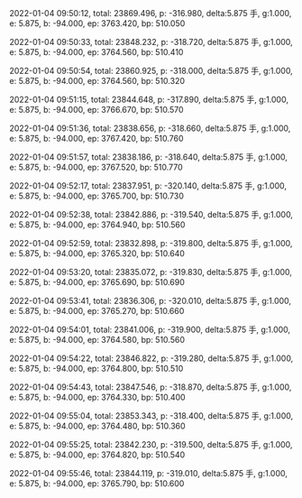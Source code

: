 2022-01-04 09:50:12, total: 23869.496, p: -316.980, delta:5.875 手, g:1.000, e: 5.875, b: -94.000, ep: 3763.420, bp: 510.050

2022-01-04 09:50:33, total: 23848.232, p: -318.720, delta:5.875 手, g:1.000, e: 5.875, b: -94.000, ep: 3764.560, bp: 510.410

2022-01-04 09:50:54, total: 23860.925, p: -318.000, delta:5.875 手, g:1.000, e: 5.875, b: -94.000, ep: 3764.560, bp: 510.320

2022-01-04 09:51:15, total: 23844.648, p: -317.890, delta:5.875 手, g:1.000, e: 5.875, b: -94.000, ep: 3766.670, bp: 510.570

2022-01-04 09:51:36, total: 23838.656, p: -318.660, delta:5.875 手, g:1.000, e: 5.875, b: -94.000, ep: 3767.420, bp: 510.760

2022-01-04 09:51:57, total: 23838.186, p: -318.640, delta:5.875 手, g:1.000, e: 5.875, b: -94.000, ep: 3767.520, bp: 510.770

2022-01-04 09:52:17, total: 23837.951, p: -320.140, delta:5.875 手, g:1.000, e: 5.875, b: -94.000, ep: 3765.700, bp: 510.730

2022-01-04 09:52:38, total: 23842.886, p: -319.540, delta:5.875 手, g:1.000, e: 5.875, b: -94.000, ep: 3764.940, bp: 510.560

2022-01-04 09:52:59, total: 23832.898, p: -319.800, delta:5.875 手, g:1.000, e: 5.875, b: -94.000, ep: 3765.320, bp: 510.640

2022-01-04 09:53:20, total: 23835.072, p: -319.830, delta:5.875 手, g:1.000, e: 5.875, b: -94.000, ep: 3765.690, bp: 510.690

2022-01-04 09:53:41, total: 23836.306, p: -320.010, delta:5.875 手, g:1.000, e: 5.875, b: -94.000, ep: 3765.270, bp: 510.660

2022-01-04 09:54:01, total: 23841.006, p: -319.900, delta:5.875 手, g:1.000, e: 5.875, b: -94.000, ep: 3764.580, bp: 510.560

2022-01-04 09:54:22, total: 23846.822, p: -319.280, delta:5.875 手, g:1.000, e: 5.875, b: -94.000, ep: 3764.800, bp: 510.510

2022-01-04 09:54:43, total: 23847.546, p: -318.870, delta:5.875 手, g:1.000, e: 5.875, b: -94.000, ep: 3764.330, bp: 510.400

2022-01-04 09:55:04, total: 23853.343, p: -318.400, delta:5.875 手, g:1.000, e: 5.875, b: -94.000, ep: 3764.480, bp: 510.360

2022-01-04 09:55:25, total: 23842.230, p: -319.500, delta:5.875 手, g:1.000, e: 5.875, b: -94.000, ep: 3764.820, bp: 510.540

2022-01-04 09:55:46, total: 23844.119, p: -319.010, delta:5.875 手, g:1.000, e: 5.875, b: -94.000, ep: 3765.790, bp: 510.600
